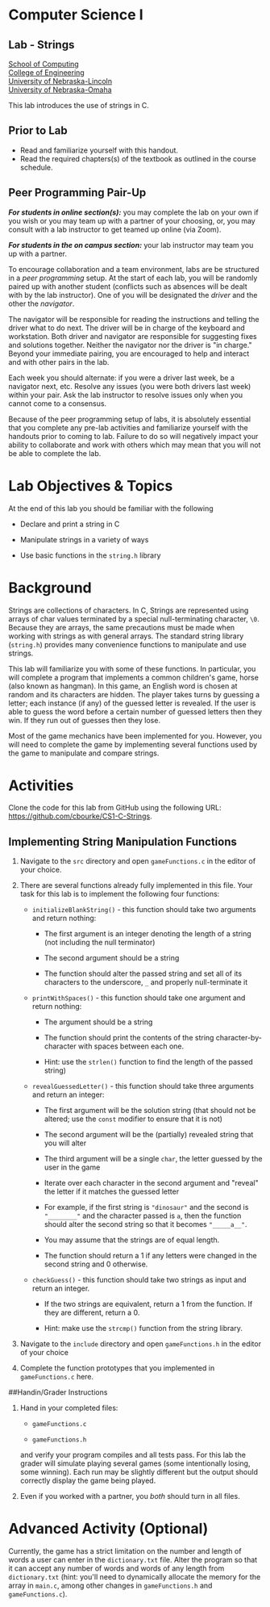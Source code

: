 # Computer Science I
## Lab - Strings
[School of Computing](https://computing.unl.edu)  
[College of Engineering](https://engineering.unl.edu/)  
[University of Nebraska-Lincoln](https://unl.edu)  
[University of Nebraska-Omaha](https://unomaha.edu)  

This lab introduces the use of strings in C.

## Prior to Lab

* Read and familiarize yourself with this handout.
* Read the required chapters(s) of the textbook as
  outlined in the course schedule.

## Peer Programming Pair-Up

***For students in online section(s):*** you may complete
the lab on your own if you wish or you may team up with a partner
of your choosing, or, you may consult with a lab instructor to get
teamed up online (via Zoom).

***For students in the on campus section:*** your lab instructor
may team you up with a partner.  

To encourage collaboration and a team environment, labs are be
structured in a *peer programming* setup.  At the start of
each lab, you will be randomly paired up with another student
(conflicts such as absences will be dealt with by the lab instructor).
One of you will be designated the *driver* and the other
the *navigator*.  

The navigator will be responsible for reading the instructions and
telling the driver what to do next.  The driver will be in charge of the
keyboard and workstation.  Both driver and navigator are responsible
for suggesting fixes and solutions together.  Neither the navigator
nor the driver is "in charge."  Beyond your immediate pairing, you
are encouraged to help and interact and with other pairs in the lab.

Each week you should alternate: if you were a driver last week,
be a navigator next, etc.  Resolve any issues (you were both drivers
last week) within your pair.  Ask the lab instructor to resolve issues
only when you cannot come to a consensus.  

Because of the peer programming setup of labs, it is absolutely
essential that you complete any pre-lab activities and familiarize
yourself with the handouts prior to coming to lab.  Failure to do
so will negatively impact your ability to collaborate and work with
others which may mean that you will not be able to complete the
lab.  

# Lab Objectives & Topics

At the end of this lab you should be familiar with the following

-   Declare and print a string in C

-   Manipulate strings in a variety of ways

-   Use basic functions in the `string.h` library

# Background

Strings are collections of characters. In C, Strings are represented
using arrays of char values terminated by a special null-terminating
character, `\0`. Because they are arrays, the same precautions
must be made when working with strings as with general arrays. The
standard string library (`string.h`) provides many convenience
functions to manipulate and use strings.

This lab will familiarize you with some of these functions. In
particular, you will complete a program that implements a common
children's game, horse (also known as hangman). In this game, an English
word is chosen at random and its characters are hidden. The player takes
turns by guessing a letter; each instance (if any) of the guessed letter
is revealed. If the user is able to guess the word before a certain
number of guessed letters then they win. If they run out of guesses then
they lose.

Most of the game mechanics have been implemented for you. However, you
will need to complete the game by implementing several functions used by
the game to manipulate and compare strings.

# Activities

Clone the code for this lab from GitHub using the following URL:
<https://github.com/cbourke/CS1-C-Strings>.

## Implementing String Manipulation Functions

1.  Navigate to the `src` directory and open
    `gameFunctions.c` in the editor of your choice.

2.  There are several functions already fully implemented in this file.
    Your task for this lab is to implement the following four functions:

    -   `initializeBlankString()` - this function should take two
        arguments and return nothing:

        -   The first argument is an integer denoting the length of a
            string (not including the null terminator)

        -   The second argument should be a string

        -   The function should alter the passed string and set all of
            its characters to the underscore, `_` and properly
            null-terminate it

    -   `printWithSpaces()` - this function should take one argument
        and return nothing:

        -   The argument should be a string

        -   The function should print the contents of the string
            character-by-character with spaces between each one.

        -   Hint: use the `strlen()` function to find the length of
            the passed string)

    -   `revealGuessedLetter()` - this function should take three
        arguments and return an integer:

        -   The first argument will be the solution string (that should
            not be altered; use the `const` modifier to ensure that
            it is not)

        -   The second argument will be the (partially) revealed string
            that you will alter

        -   The third argument will be a single `char`, the letter
            guessed by the user in the game

        -   Iterate over each character in the second argument and
            "reveal" the letter if it matches the guessed letter

        -   For example, if the first string is `"dinosaur"` and the
            second is `"________"` and the character passed is
            `a`, then the function should alter the second string so
            that it becomes `"_____a__"`.

        -   You may assume that the strings are of equal length.

        -   The function should return a 1 if any letters were changed
            in the second string and 0 otherwise.

    -   `checkGuess()` - this function should take two strings as
        input and return an integer.

        -   If the two strings are equivalent, return a 1 from the
            function. If they are different, return a 0.

        -   Hint: make use the `strcmp()` function from the string
            library.

3.  Navigate to the `include` directory and open
    `gameFunctions.h` in the editor of your choice

4.  Complete the function prototypes that you implemented in
    `gameFunctions.c` here.

##Handin/Grader Instructions

1.  Hand in your completed files:

    -   `gameFunctions.c`

    -   `gameFunctions.h`

    and verify your program compiles and all tests pass.
    For this lab the grader will simulate playing several games (some
    intentionally losing, some winning). Each run may be slightly
    different but the output should correctly display the game being
    played.

2.  Even if you worked with a partner, you *both* should turn in all
    files.

# Advanced Activity (Optional)

Currently, the game has a strict limitation on the number and length of
words a user can enter in the `dictionary.txt` file. Alter the
program so that it can accept any number of words and words of any
length from `dictionary.txt` (hint: you'll need to dynamically
allocate the memory for the array in `main.c`, among other
changes in `gameFunctions.h` and `gameFunctions.c`).
